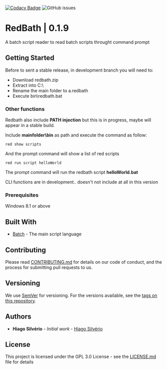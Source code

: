 [![Codacy Badge](https://api.codacy.com/project/badge/Grade/323eaa7b39a84234a311d5023650c3a0)](https://www.codacy.com/manual/hiago.silverioest/redbath?utm_source=github.com&amp;utm_medium=referral&amp;utm_content=hiagosilverio/redbath&amp;utm_campaign=Badge_Grade)
![GitHub issues](https://img.shields.io/github/issues-raw/hiagosilverio/redbath) 

# RedBath | 0.1.9

A batch script reader to read batch scripts throught command prompt

## Getting Started

Before to sent a stable release, in development branch you will need to:

- Download redbath.zip
- Extract into C:\
- Rename the main folder to a.redbath
- Execute bin\redbath.bat 

### Other functions

Redbath also include **PATH injection** but this is in progress, maybe will appear in a stable build.

Include **mainfolder\bin** as path and execute the command as follow:

```
red show scripts
```
And the prompt command will show a list of red scripts


```
red run script helloWorld
```
The prompt command will run the redbath script **helloWorld.bat**

CLI functions are in development.. doesn't not include at all in this version

### Prerequisites

Windows 8.1 or above

## Built With

* [Batch](https://docs.microsoft.com/pt-br/windows-server/administration/windows-commands/windows-commands) - The main script language

## Contributing

Please read [CONTRIBUTING.md](https://gist.github.com/hiagosilverio/b24679402957c63ec426) for details on our code of conduct, and the process for submitting pull requests to us.

## Versioning

We use [SemVer](http://semver.org/) for versioning. For the versions available, see the [tags on this repository](https://github.com/hiagosilverio/redbath/tags). 

## Authors

* **Hiago Silvério** - *Initial work* - [Hiago Silvério](https://github.com/hiagosilverio)

## License

This project is licensed under the GPL 3.0 License - see the [LICENSE.md](LICENSE.md) file for details



